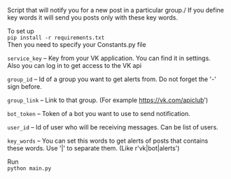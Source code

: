 Script that will notify you for a new post in a particular group./
If you define key words it will send you posts only with these key words.

To set up \
`
pip install -r requirements.txt
` \
Then you need to specify your Constants.py file

`service_key` – Key from your VK application. You can find it in settings.\
Also you can log in to get access to the VK api

`group_id` – Id of a group you want to get alerts from. Do not forget the '-' \
sign before.

`group_link` – Link to that group. (For example https://vk.com/apiclub')

`bot_token` – Token of a bot you want to use to send notification.

`user_id` – Id of user who will be receiving messages. Can be list of users.

`key_words` – You can set this words to get alerts of posts that contains \
these words. Use '|' to separate them. (Like r'vk|bot|alerts')

Run \
`
python main.py
`